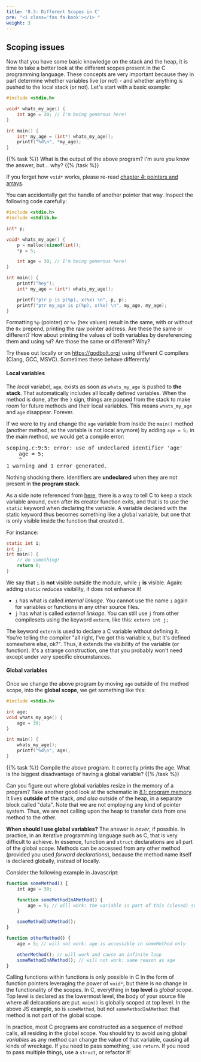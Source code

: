 ```yaml
---
title: '8.3: Different Scopes in C'
pre: "<i class='fas fa-book'></i> "
weight: 3
---
```


## Scoping issues

Now that you have some basic knowledge on the stack and the heap, it is time to take a better look at the different scopes present in the C programming language. These concepts are very important because they in part determine whether variables live (or not) - and whether anything is pushed to the local stack (or not). Let's start with a basic example:

```c
#include <stdio.h>

void* whats_my_age() {
    int age = 30; // I'm being generous here!
}

int main() {
    int* my_age = (int*) whats_my_age();
    printf("%d\n", *my_age);
}
```

{{% task %}}
What is the output of the above program? I'm sure you know the answer, but... why?
{{% /task %}}

If you forget how `void*` works, please re-read [chapter 4: pointers and arrays](/ch4-pointers).

You can accidentally get the handle of another pointer that way. Inspect the following code carefully:

```c
#include <stdio.h>
#include <stdlib.h>

int* p;

void* whats_my_age() {
    p = malloc(sizeof(int));
    *p = 5;

    int age = 30; // I'm being generous here!
}

int main() {
    printf("hey");
    int* my_age = (int*) whats_my_age();

    printf("ptr p is p(%p), x(%x) \n", p, p);
    printf("ptr my_age is p(%p), x(%x) \n", my_age, my_age);
}
```

Formatting `%p` (pointer) or `%x` (hex values) result in the same, with or without the `0x` prepend, printing the raw pointer address. Are these the same or different? How about printing the values of both variables by dereferencing them and using `%d`? Are those the same or different? Why? 

Try these out locally or on https://godbolt.org/ using different C compilers (Clang, GCC, MSVC). Sometimes these behave differently!

#### Local variables

The _local_ variabel, `age`, exists as soon as `whats_my_age` is pushed to **the stack**. That automatically includes all locally defined variables. When the method is done, after the `}` sign, things are popped from the stack to make room for future methods and their local variables. This means `whats_my_age` and `age` disappear. Forever. 

If we were to try and change the `age` variable from inside the `main()` method (another method, so the variable is not local anymore) by adding `age = 5;` in the main method, we would get a compile error:

<pre>
scoping.c:9:5: error: use of undeclared identifier 'age'
    age = 5;
    ^
1 warning and 1 error generated.    
</pre>

Nothing shocking there. Identifiers are **undeclared** when they are not present in **the program stack**. 

As a side note referenced from [here](https://gribblelab.org/CBootCamp/7_Memory_Stack_vs_Heap.html), there is a way to tell C to keep a stack variable around, even after its creator function exits, and that is to use the `static` keyword when declaring the variable. A variable declared with the static keyword thus becomes something like a global variable, but one that is only visible inside the function that created it. 

For instance:

```c
static int i;
int j;
int main() {
    // do something!
    return 0;
}
```

We say that `i` is **not** visible outside the module, while `j` **is** visible. Again: adding `static` _reduces_ visibility, it does not enhance it! 

- `i` has what is called _internal linkage_. You cannot use the name `i` again for variables or functions in any other source files.
- `j` has what is called _external linkage_. You can still use `j` from other compilesets using the keyword `extern`, like this: `extern int j;`

The keyword `extern` is used to declare a C variable without defining it. You're telling the compiler "all right, I've got this variable x, but it's defined somewhere else, ok?". Thus, it extends the visibility of the variable (or function). It's a strange construction, one that you probably won't need except under very specific circumstances.

#### Global variables

Once we change the above program by moving `age` outside of the method scope, into the **global scope**, we get something like this:

```c
#include <stdio.h>

int age;
void whats_my_age() {
    age = 30;
}

int main() {
    whats_my_age();
    printf("%d\n", age);
}
```

{{% task %}}
Compile the above program. It correctly prints the age. What is the biggest disadvantage of having a global variable?
{{% /task %}}

Can you figure out where global variables resize in the memory of a program? Take another good look at the schematic in [8.1: program memory](/ch8-stack/stackvsheap). It lives **outside of** the stack, _and also_ outside of the heap, in a separate block called "data". Note that we are not employing any kind of pointer system. Thus, we are not calling upon the heap to transfer data from one method to the other. 

**When should I use global variables?** The answer is _never_, if possible. In practice, in an iterative programming language such as C, that is very difficult to achieve. In essence, function and `struct` declarations are all part of the global scope. Methods can be accessed from any other method (provided you used _forward declarations_), because the method name itself is declared globally, instead of locally. 

Consider the following example in Javascript:

```javascript
function someMethod() {
    int age = 30;

    function someMethodInAMethod() {
        age = 5; // will work: the variable is part of this (closed) scope
    }

    someMethodInAMethod();
}

function otherMethod() {
    age = 5; // will not work: age is accessible in someMethod only

    otherMethod(); // will work and cause an infinite loop
    someMethodInAMethod(); // will not work: same reason as age 
}
```

Calling functions within functions is only possible in C in the form of function pointers leveraging the power of `void*`, but there is no change in the functionality of the scopes. In C, everything in **top level** is _global scope_. Top level is declared as the lowermost level, the body of your source file where all delcarations are put. `main()` is globally scoped at top level. In the above JS example, so is `someMethod`, but not `someMethodInAMethod`: that method is not part of the global scope. 

In practice, most C programs are constructed as a sequence of method calls, all residing in the global scope. You should try to avoid using global _variables_ as any method can change the value of that variable, causing all kinds of wreckage. If you need to pass something, use `return`. If you need to pass multiple things, use a `struct`, or refactor it!
